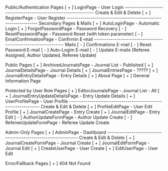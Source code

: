 Public/Authentication Pages
[ + ] LoginPage - User Login
--------------------------------------------------------------- Create & Edit & Delete
[ + ] RegisterPage - User Register
--------------------------------------------------------------- Secondary Pages & Mails
[ + ] AutoLoginPage - Automatic Login
[ + ] ForgotPasswordPage - Password Recovery
[ - ] ResetPasswordPage - Password Reset (with token parameter)
[ - ] EmailConfirmationPage - Confirmin  E-mail
--------------------------------------------------------------- Mails
[ - ] Confirmations E-mail
[ - ] Reset Password E-mail
[ - ] Auto-Logim E-mail
[ - ] Update E-mails (Referee Assigned, Author Updated, Referee Update)

Public Pages
[ + ] ArchivedJournalsPage - Journal List - Published
[ + ] JournalDetailsPage - Journal Details
[ + ] JournalEntriesPage - ?????
[ + ] JournalEntryDetailsPage - Entry Details
[ + ] About Page
[ + ] General Information Page

Protected by User Role Pages
[ + ] EditorJournalsPage - Journal List - All
[ + ] JournalEntryUpdateDetailsPage - Entry Update Details
[ + ] UserProfilePage - User Profile
--------------------------------------------------------------- Create & Edit & Delete
[ + ] ProfileEditPage - User Edit Profile
[ + ] JournalCreatePage - Entry Create
[ + ] JournalEditPage - Entry Edit
[ - ] AuthorUpdateFormPage - Author Update Create
[ - ] RefereeUpdateFormPage - Referee Update Create

Admin-Only Pages
[ + ] AdminPage - Dashboard
--------------------------------------------------------------- Create & Edit & Delete
[ + ] JournalCreateFormPage - Journal Create
[ + ] JournalEditFormPage - Journal Edit
[ + ] CreateUserPage - User Create
[ + ] EditUserPage - User Edit

Error/Fallback Pages
[ + ] 404 Not Found
